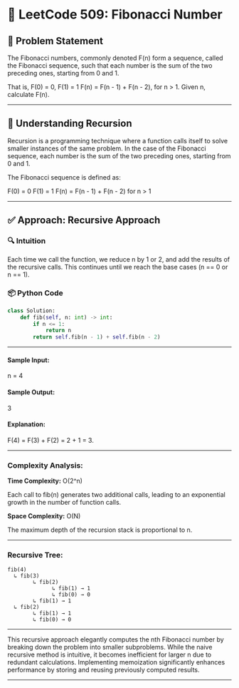 # 🧩 LeetCode 509: Fibonacci Number

## 🧩 Problem Statement

The Fibonacci numbers, commonly denoted F(n) form a sequence, called the Fibonacci sequence, such that each number is the sum of the two preceding ones, starting from 0 and 1. 

That is,
F(0) = 0, F(1) = 1
F(n) = F(n - 1) + F(n - 2), for n > 1.
Given n, calculate F(n).

---

## 🧠 Understanding Recursion

Recursion is a programming technique where a function calls itself to solve smaller instances of the same problem. In the case of the Fibonacci sequence, each number is the sum of the two preceding ones, starting from 0 and 1.

The Fibonacci sequence is defined as:

F(0) = 0
F(1) = 1
F(n) = F(n - 1) + F(n - 2) for n > 1

---

## ✅ Approach: Recursive Approach

### 🔍 Intuition

Each time we call the function, we reduce n by 1 or 2, and add the results of the recursive calls. This continues until we reach the base cases (n == 0 or n == 1).

### 📦 Python Code

```python
class Solution:
    def fib(self, n: int) -> int:
        if n <= 1:
            return n
        return self.fib(n - 1) + self.fib(n - 2)

```
---

#### Sample Input:
n = 4

#### Sample Output:
3

#### Explanation: 

F(4) = F(3) + F(2) = 2 + 1 = 3.

---

### Complexity Analysis:
**Time Complexity:** O(2^n)

Each call to fib(n) generates two additional calls, leading to an exponential growth in the number of function calls.

**Space Complexity:** O(N)

The maximum depth of the recursion stack is proportional to n.

---

### Recursive Tree:
```
fib(4)
  ↳ fib(3)
        ↳ fib(2)
              ↳ fib(1) → 1
              ↳ fib(0) → 0
        ↳ fib(1) → 1
  ↳ fib(2)
        ↳ fib(1) → 1
        ↳ fib(0) → 0

```
---

This recursive approach elegantly computes the nth Fibonacci number by breaking down the problem into smaller subproblems. While the naive recursive method is intuitive, it becomes inefficient for larger n due to redundant calculations. Implementing memoization significantly enhances performance by storing and reusing previously computed results.

---

